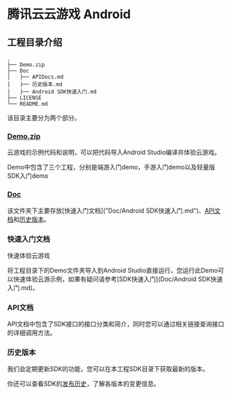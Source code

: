 # 腾讯云云游戏 Android



## 工程目录介绍

```shell
.
├── Demo.zip
├── Doc
│   ├── APIDocs.md
│   ├── 历史版本.md
│   ├── Android SDK快速入门.md
├── LICENSE
└── README.md
```

该目录主要分为两个部分。

### [Demo.zip](Demo.zip)

云游戏的示例代码和说明，可以把代码导入Android Studio编译并体验云游戏。

Demo中包含了三个工程，分别是端游入门demo，手游入门demo以及轻量版SDK入门demo

### [Doc](Doc)

该文件夹下主要存放[快速入门文档]("Doc/Android SDK快速入门.md")、[API文档](Doc/APIDocs)和[历史版本](Doc/历史版本)。

### 快速入门文档

快速体验云游戏

将工程目录下的Demo文件夹导入到Android Studio直接运行，您运行此Demo可以快速体验云游示例，如果有疑问请参考[SDK快速入门](Doc/Android SDK快速入门.md)。

### API文档

API文档中包含了SDK接口的接口分类和简介，同时您可以通过相关链接查询接口的详细调用方法。

### 历史版本

我们会定期更新SDK的功能，您可以在本工程SDK目录下获取最新的版本。

你还可以查看SDK的[发布历史](Doc/历史版本.md)，了解各版本的变更信息。
